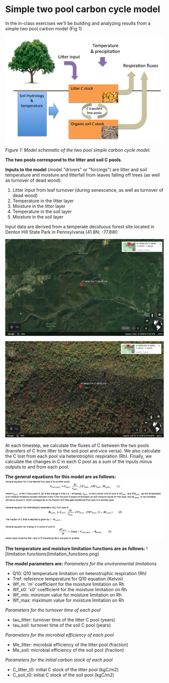 # Simple two pool carbon cycle model

In the in-class exercises we'll be building and analyzing results from a simple two pool carbon model (Fig 1)

![model schematic](two_Cpool_model_schematic.png)

*Figure 1: Model schematic of the two pool simple carbon cycle model.*

**The two pools correspond to the litter and soil C pools.**

**Inputs to the model** (model "drivers" or "forcings") are litter and soil temperature and moisture and litterfall from leaves falling off trees (as well as turnover of dead wood):
1. Litter input from leaf turnover (during senescence, as well as turnover of dead wood)
2. Temperature in the litter layer
3. Moisture in the litter layer
4. Temperature in the soil layer
5. Moisture in the soil layer

Input data are derived from a temperate deciduous forest site located in Denton Hill State Park in Pennsylvania (41.8N; -77.8W)

![site extended](denton_site_extend.png)

![site zoom](denton_site_zoom.png)

At each timestep, we calculate the fluxes of C between the two pools (transfers of C from litter to the soil pool and vice versa). We also calculate the C lost from each pool via heterotrophic respiration (Rh). Finally, we calculate the changes in C in each C pool as a sum of the inputs minus outputs to and from each pool.


**The general equations for this model are as follows:**
![general equations](general_equations.png)


**The temperature and moisture limitation functions are as follows:**
![limitation functions(limitation_functions.png)


**The model parameters are:**
*Parameters for the environmental limitations*
- Q10: Q10 temperature limitation on heterotrophic respiration (Rh)
- Tref: reference temperature for Q10 equation (Kelvin)
- Wf_m: 'm' coefficient for the moisture limitation on Rh  
- Wf_x0: 'x0' coefficient for the moisture limitation on Rh 
- Wf_min: minimum value for moisture limitation on Rh
- Wf_max: maximum value for moisture limitation on Rh

*Parameters for the turnover time of each pool*
- tau_litter: turnover time of the litter C pool (years)
- tau_soil: turnover time of the soil C pool (years)

*Parameters for the microbial efficiency of each pool*
- Me_litter: microbial efficiency of the litter pool (fraction)
- Me_soil: microbial efficiency of the soil pool (fraction)

*Parameters for the initial carbon stock of each pool*
- C_litter_t0: initial C stock of the litter pool (kgC/m2)
- C_soil_t0: initial C stock of the soil pool (kgC/m2)


